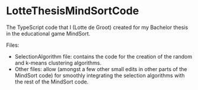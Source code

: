 # LotteThesisMindSortCode
The TypeScript code that I (Lotte de Groot) created for my Bachelor thesis in the educational game MindSort.

Files:
- SelectionAlgorithm file: contains the code for the creation of the random and k-means clustering algorithms. 
- Other files: allow (amongst a few other small edits in other parts of the MindSort code) for smoothly integrating the 
selection algorithms with the rest of the MindSort code.
